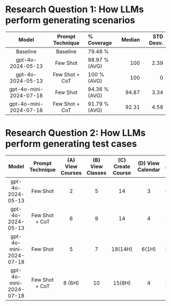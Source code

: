 # Research Question 1: How LLMs perform generating scenarios

|         Model          | Prompt Technique | % Coverage    | Median | STD Desv. |
|:----------------------:|:----------------:|:--------------|-------:|----------:|
|        Baseline        |     Baseline     | 79.48 %       |        |           |
|   gpt-4o-2024-05-13    |     Few Shot     | 98.97 % (AVG) |    100 |      2.39 |
|   gpt-4o-2024-05-13    | Few Shot + CoT	  | 100 % (AVG)   |    100 |         0 |
| gpt-4o-mini-2024-07-18 |     Few Shot     | 94.36 % (AVG) |  94.87 |      3.34 |
| gpt-4o-mini-2024-07-18 | Few Shot + CoT	  | 91.79 % (AVG) |  92.31 |      4.58 |

# Research Question 2: How LLMs perform generating test cases

|         Model          | Prompt Technique | (A) View Courses | (B) View Classes | (C) Create Course | (D) View Calendar | Average | Average Lines Changed |
|:----------------------:|:----------------:|:----------------:|:----------------:|:-----------------:|:-----------------:|:--------|----------------------:|
|   gpt-4o-2024-05-13    |     Few Shot     |        2         |        5         |        14         |         3         | 6       |               22.64 % |
|   gpt-4o-2024-05-13    | Few Shot + CoT	  |        6         |        9         |        14         |         4         | 8.25    |               31.13 % |
| gpt-4o-mini-2024-07-18 |     Few Shot     |        5         |        7         |      18(14H)      |       6(1H)       | 9       |                31.30% |
| gpt-4o-mini-2024-07-18 | Few Shot + CoT	  |      8 (6H)      |        10        |      15(8H)       |         4         | 9.25    |                 34.9% |